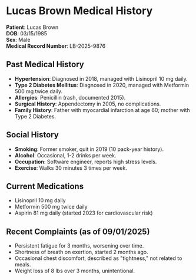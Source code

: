 # Lucas Brown Medical History

**Patient**: Lucas Brown  
**DOB**: 03/15/1985  
**Sex**: Male  
**Medical Record Number**: LB-2025-9876  

## Past Medical History
- **Hypertension**: Diagnosed in 2018, managed with Lisinopril 10 mg daily.
- **Type 2 Diabetes Mellitus**: Diagnosed in 2020, managed with Metformin 500 mg twice daily.
- **Allergies**: Penicillin (rash, documented 2015).
- **Surgical History**: Appendectomy in 2005, no complications.
- **Family History**: Father with myocardial infarction at age 60; mother with Type 2 Diabetes.

## Social History
- **Smoking**: Former smoker, quit in 2019 (10 pack-year history).
- **Alcohol**: Occasional, 1-2 drinks per week.
- **Occupation**: Software engineer, reports high stress levels.
- **Exercise**: Walks 30 minutes 3 times per week.

## Current Medications
- Lisinopril 10 mg daily
- Metformin 500 mg twice daily
- Aspirin 81 mg daily (started 2023 for cardiovascular risk)

## Recent Complaints (as of 09/01/2025)
- Persistent fatigue for 3 months, worsening over time.
- Shortness of breath on exertion, started 2 months ago.
- Occasional chest discomfort, described as "tightness," not related to meals.
- Weight loss of 8 lbs over 3 months, unintentional.